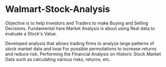 # Walmart-Stock-Analysis
Objective is to help Investors and Traders to make Buying and Selling Decisions. Fundamental hare Market Analysis is about using Real data to evaluate a Stock's Value.

Developed analysis that allows trading firms to analyze large patterns of stock market data and loop For possible permutations to increase returns and reduce risk. Performing the Financial Analysis on Historic Stock Market Data such as calculating various risks, returns, etc.
